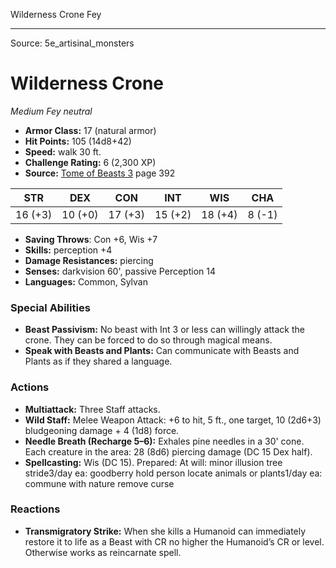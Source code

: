 <MonsterName/>Wilderness Crone</MonsterName>
<CreatureType/>Fey</CreatureType>



---

Source: 5e_artisinal_monsters

# Wilderness Crone

*Medium* *Fey* *neutral*

- **Armor Class:** 17 (natural armor)
- **Hit Points:** 105 (14d8+42)
- **Speed:** walk 30 ft.
- **Challenge Rating:** 6 (2,300 XP)
- **Source:** [Tome of Beasts 3](https://koboldpress.com/kpstore/product/tome-of-beasts-3-for-5th-edition/) page 392

| STR | DEX | CON | INT | WIS | CHA |
| --- | --- | --- | --- | --- | --- |
| 16 (+3) | 10 (+0) | 17 (+3) | 15 (+2) | 18 (+4) | 8 (-1) |

- **Saving Throws**: Con +6, Wis +7
- **Skills:** perception +4
- **Damage Resistances:** piercing
- **Senses:** darkvision 60', passive Perception 14
- **Languages:** Common, Sylvan

### Special Abilities

- **Beast Passivism:** No beast with Int 3 or less can willingly attack the crone. They can be forced to do so through magical means.
- **Speak with Beasts and Plants:** Can communicate with Beasts and Plants as if they shared a language.

### Actions

- **Multiattack:** Three Staff attacks.
- **Wild Staff:** Melee Weapon Attack: +6 to hit, 5 ft., one target, 10 (2d6+3) bludgeoning damage + 4 (1d8) force.
- **Needle Breath (Recharge 5–6):** Exhales pine needles in a 30' cone. Each creature in the area: 28 (8d6) piercing damage (DC 15 Dex half).
- **Spellcasting:** Wis (DC 15). Prepared: At will: minor illusion tree stride3/day ea: goodberry hold person locate animals or plants1/day ea: commune with nature remove curse

### Reactions

- **Transmigratory Strike:** When she kills a Humanoid can immediately restore it to life as a Beast with CR no higher the Humanoid’s CR or level. Otherwise works as reincarnate spell.




